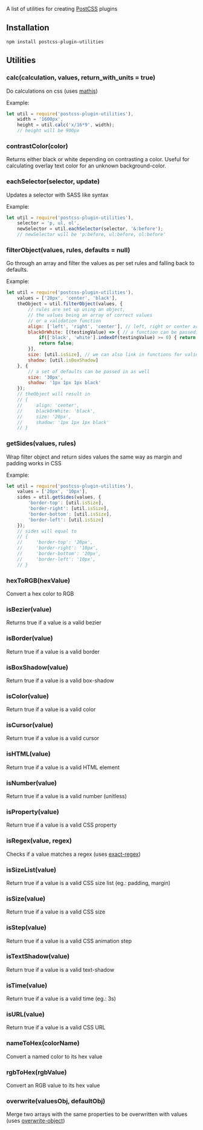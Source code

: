 A list of utilities for creating [PostCSS] plugins

[PostCSS]: https://github.com/postcss/postcss
[Gulp]: https://github.com/gulpjs/gulp
[exact-regex]: https://github.com/arpadHegedus/exact-regex.git
[overwrite-object]: https://github.com/arpadHegedus/overwrite-object.git
[mathjs]: http://mathjs.org/


## Installation

```
npm install postcss-plugin-utilities
```

## Utilities

### calc(calculation, values, return_with_units = true)

Do calculations on css (uses [mathjs])

Example:
```js
let util = require('postcss-plugin-utilities'),
    width = '1600px',
    height = util.calc('x/16*9', width); 
    // height will be 900px
```

### contrastColor(color)

Returns either black or white depending on contrasting a color. Useful for calculating overlay text color for an unknown background-color.

### eachSelector(selector, update)

Updates a selector with SASS like syntax

Example:
```js
let util = require('postcss-plugin-utilities'),
    selector = 'p, ul, ol',
    newSelector = util.eachSelector(selector, '&:before');
    // newSelector will be 'p:before, ul:before, ol:before'
```

### filterObject(values, rules, defaults = null)

Go through an array and filter the values as per set rules and falling back to defaults.

Example:
```js
let util = require('postcss-plugin-utilities'),
    values = ['20px', 'center', 'black'],
    theObject = util.filterObject(values, {
        // rules are set up using an object, 
        // the values being an array of correct values 
        // or a validation function
        align: ['left', 'right', 'center'], // left, right or center are accepted values
        blackOrWhite: [(testingValue) => { // a function can be passedin to validate
            if(['black', 'white'].indexOf(testingValue) >= 0) { return true; }
            return false;
        }],
        size: [util.isSize], // we can also link in functions for validation
        shadow: [util.isBoxShadow]
    }, {
        // a set of defaults can be passed in as well
        size: '30px',
        shadow: '1px 1px 1px black'
    });
    // theObject will result in
    // {
    //     align: 'center',
    //     blackOrWhite: 'black',
    //     size: '20px',
    //     shadow: '1px 1px 1px black'
    // }
```

### getSides(values, rules)

Wrap filter object and return sides values the same way as margin and padding works in CSS

Example:
```js
let util = require('postcss-plugin-utilities'),
    values = ['20px', '10px'],
    sides = util.getSides(values, {
        'border-top': [util.isSize],
        'border-right': [util.isSize],
        'border-bottom': [util.isSize],
        'border-left': [util.isSize]
    });
    // sides will equal to
    // {
    //     'border-top': '20px',
    //     'border-right': '10px',
    //     'border-bottom': '20px',
    //     'border-left': '10px',
    // }
```

### hexToRGB(hexValue)

Convert a hex color to RGB

### isBezier(value)

Returns true if a value is a valid bezier

### isBorder(value)

Return true if a value is a valid border

### isBoxShadow(value)

Return true if a value is a valid box-shadow

### isColor(value)

Return true if a value is a valid color

### isCursor(value)

Return true if a value is a valid cursor

### isHTML(value)

Return true if a value is a valid HTML element

### isNumber(value)

Return true if a value is a valid number (unitless)

### isProperty(value)

Return true if a value is a valid CSS property

### isRegex(value, regex)

Checks if a value matches a regex (uses [exact-regex])

### isSizeList(value)

Return true if a value is a valid CSS size list (eg.: padding, margin)

### isSize(value)

Return true if a value is a valid CSS size

### isStep(value)

Return true if a value is a valid CSS animation step

### isTextShadow(value)

Return true if a value is a valid text-shadow

### isTime(value)

Return true if a value is a valid time (eg.: 3s)

### isURL(value)

Return true if a value is a valid CSS URL

### nameToHex(colorName)

Convert a named color to its hex value

### rgbToHex(rgbValue)

Convert an RGB value to its hex value

### overwrite(valuesObj, defaultObj)

Merge two arrays with the same properties to be overwritten with values (uses [overwrite-object])
